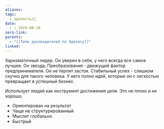 ```yaml
---
aliases: 
tags:
  - зрелость/🌱
date:
  - - 2024-08-10
zero-link: 
parents:
  - "[[Типы руководителей по Адизису]]"
linked:
---
```

Харизматичный лидер. Он уверен в себе, у него всегда все самое лучшее. Он звезда; Преобразования - движущий фактор предпринимателя. Он не терпит застоя. Стабильный успех - слишком скучно для такого человека. У него полно идей, которые он с легкостью превращает в успешный бизнес.

Использует людей как инструмент достижения цели. Это не плохо и не хорошо.

- Ориентирован на результат
- Чаще не структурированный
- Мыслит глобально
- Быстрый
